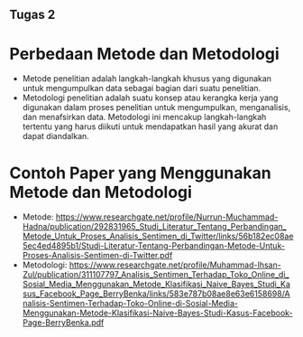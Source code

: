 ## Tugas 2

# Perbedaan Metode dan Metodologi
- Metode penelitian adalah langkah-langkah khusus yang digunakan untuk mengumpulkan data sebagai bagian dari suatu penelitian.
- Metodologi penelitian adalah suatu konsep atau kerangka kerja yang digunakan dalam proses penelitian untuk mengumpulkan, menganalisis, dan menafsirkan data. 
Metodologi ini mencakup langkah-langkah tertentu yang harus diikuti untuk mendapatkan hasil yang akurat dan dapat diandalkan.

# Contoh Paper yang Menggunakan Metode dan Metodologi
- Metode: https://www.researchgate.net/profile/Nurrun-Muchammad-Hadna/publication/292831965_Studi_Literatur_Tentang_Perbandingan_Metode_Untuk_Proses_Analisis_Sentimen_di_Twitter/links/56b182ec08ae5ec4ed4895b1/Studi-Literatur-Tentang-Perbandingan-Metode-Untuk-Proses-Analisis-Sentimen-di-Twitter.pdf 
- Metodologi: https://www.researchgate.net/profile/Muhammad-Ihsan-Zul/publication/311107797_Analisis_Sentimen_Terhadap_Toko_Online_di_Sosial_Media_Menggunakan_Metode_Klasifikasi_Naive_Bayes_Studi_Kasus_Facebook_Page_BerryBenka/links/583e787b08ae8e63e6158698/Analisis-Sentimen-Terhadap-Toko-Online-di-Sosial-Media-Menggunakan-Metode-Klasifikasi-Naive-Bayes-Studi-Kasus-Facebook-Page-BerryBenka.pdf
